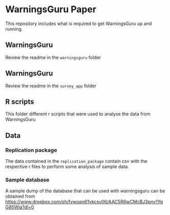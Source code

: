 # WarningsGuru Paper 
This repository includes what is required to get WarningsGuru up and running.

## WarningsGuru

Review the readme in the `warningsguru` folder

## WarningsGuru

Review the readme in the `survey_app` folder

## R scripts

This folder different r scripts that were used to analyse the data from WarningsGuru

## Data

### Replication package
The data contained in the `replication_package` contain csv with the respective r files
to perform some analysis of sample data.

### Sample database
A sample dump of the database that can be used with warningsguru can be obtained from
https://www.dropbox.com/sh/fvwoqo61ykcsv06/AAC5R6wCMcBJ3pnv1YqG85Wla?dl=0